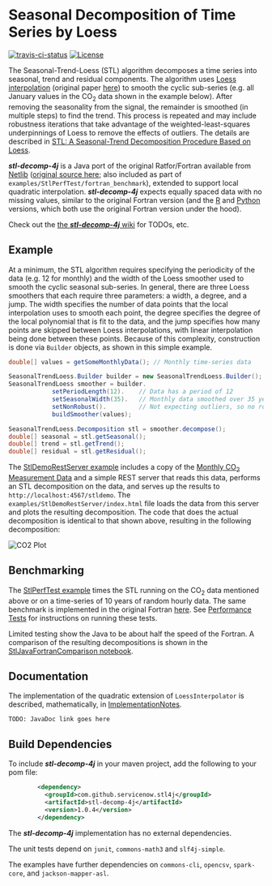 # Seasonal Decomposition of Time Series by Loess

[![travis-ci-status](https://travis-ci.org/ServiceNow/stl-decomp-4j.svg?branch=master)](https://travis-ci.org/ServiceNow/stl-decomp-4j)
[![License](https://img.shields.io/badge/License-Apache%202.0-blue.svg)](https://opensource.org/licenses/Apache-2.0)

The Seasonal-Trend-Loess (STL) algorithm decomposes a time series into seasonal, trend and residual components. The algorithm uses [Loess interpolation](https://en.wikipedia.org/wiki/Local_regression) (original paper [here](https://pdfs.semanticscholar.org/414e/5d1f5a75e2327d99b5bbb93f2e4e241c5acc.pdf)) to smooth the cyclic sub-series (e.g. all January values in the CO<sub>2</sub> data shown in the example below). After removing the seasonality from the signal, the remainder is smoothed (in multiple steps) to find the trend. This process is repeated and may include robustness iterations that take advantage of the weighted-least-squares underpinnings of Loess to remove the effects of outliers. The details are described in [STL: A Seasonal-Trend Decomposition Procedure Based on Loess](http://www.wessa.net/download/stl.pdf).   

**_stl-decomp-4j_** is a Java port of the original Ratfor/Fortran available from [Netlib](http://netlib.org) ([original source here](http://netlib.org/a/stl); also included as part of `examples/StlPerfTest/fortran_benchmark`), extended to support local quadratic interpolation. **_stl-decomp-4j_** expects equally spaced data with no missing values, similar to the original  Fortran version (and the [R](https://stat.ethz.ch/R-manual/R-devel/library/stats/html/stl.html) and [Python](https://github.com/jcrotinger/pyloess) versions, which both use the original Fortran version under the hood).

Check out the [the **_stl-decomp-4j_** wiki](https://github.com/ServiceNow/stl-decomp-4j/wiki) for TODOs, etc.

## Example

At a minimum, the STL algorithm requires specifying the periodicity of the data (e.g. 12 for monthly) and the width of the Loess smoother used to smooth the cyclic seasonal sub-series. In general, there are three Loess smoothers that each require three parameters: a width, a degree, and a jump. The width specifies the number of data points that the local interpolation uses to smooth each point, the degree specifies the degree of the local polynomial that is fit to the data, and the jump specifies how many points are skipped between Loess interpolations, with linear interpolation being done between these points. Because of this complexity, construction is done via `Builder` objects, as shown in this simple example.

```java
double[] values = getSomeMonthlyData(); // Monthly time-series data

SeasonalTrendLoess.Builder builder = new SeasonalTrendLoess.Builder();
SeasonalTrendLoess smoother = builder.
			setPeriodLength(12).    // Data has a period of 12
			setSeasonalWidth(35).   // Monthly data smoothed over 35 years
			setNonRobust().         // Not expecting outliers, so no robustness iterations
			buildSmoother(values);

SeasonalTrendLoess.Decomposition stl = smoother.decompose();
double[] seasonal = stl.getSeasonal();
double[] trend = stl.getTrend();
double[] residual = stl.getResidual();
```

The [StlDemoRestServer example](examples/StlDemoRestServer) includes a copy of the [Monthly CO<sub>2</sub> Measurement Data](http://www.esrl.noaa.gov/gmd/ccgg/trends/) and a simple REST server that reads this data, performs an STL decomposition on the data, and serves up the results to `http://localhost:4567/stldemo`. The `examples/StlDemoRestServer/index.html` file loads the data from this server and plots the resulting decomposition. The code that does the actual decomposition is identical to that shown above, resulting in the following decomposition:

![CO2 Plot](examples/StlDemoRestServer/co2_stl_highchart.jpg)

## Benchmarking

The [StlPerfTest example](examples/StlPerfTest) times the STL running on the CO<sub>2</sub> data mentioned above or on a time-series of 10 years of random hourly data. The same benchmark is implemented in the original Fortran [here](examples/StlPerfTest/fortran_benchmark). See [Performance Tests](examples/StlPerfTest/PerformanceTest.md) for instructions on running these tests. 

Limited testing show the Java to be about half the speed of the Fortran. A comparison of the resulting decompositions is shown in the [StlJavaFortranComparison notebook](examples/StlPerfTest/StlJavaFortranComparison.ipynb).

## Documentation

The implementation of the quadratic extension of `LoessInterpolator` is described, mathematically, in [ImplementationNotes](stl-decomp-4j/docs/ImplementationNotes.pdf).

`TODO: JavaDoc link goes here`

## Build Dependencies
To include **_stl-decomp-4j_** in your maven project, add the following to your pom file:

```xml
        <dependency>
          <groupId>com.github.servicenow.stl4j</groupId>
          <artifactId>stl-decomp-4j</artifactId>
          <version>1.0.4</version>
        </dependency>
```

The **_stl-decomp-4j_** implementation has no external dependencies.

The unit tests depend on `junit`, `commons-math3` and `slf4j-simple`.

The examples have further dependencies on `commons-cli`, `opencsv`, `spark-core`, and `jackson-mapper-asl`.

